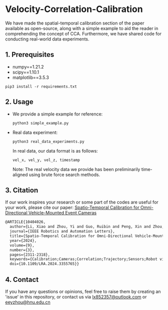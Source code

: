 # Velocity-Correlation-Calibration

We have made the spatial-temporal calibration section of the paper available as open-source, along with a simple example to aid the reader in comprehending the concept of CCA. Furthermore, we have shared code for conducting real-world data experiments.

## 1. Prerequisites

- numpy==1.21.2
- scipy==1.10.1
- matplotlib==3.5.3

```shell
pip3 install -r requirements.txt
```

## 2. Usage

- We provide a simple example for reference:

  ```shell
  python3 simple_example.py
  ```

- Real data experiment:

  ```shell
  python3 real_data_experiments.py
  ```

  In real data, our data format is as follows:
  
  ```
  vel_x, vel_y, vel_z, timestamp
  ```
  
  Note: The real velocity data we provide has been preliminarily time-aligned using brute force search methods.


## 3. Citation

If our work inspires your research or some part of the codes are useful for your work, please cite our paper: [Spatio-Temporal Calibration for Omni-Directional Vehicle-Mounted Event Cameras](https://arxiv.org/abs/2307.06810)


```latex
@ARTICLE{10404026,
  author={Li, Xiao and Zhou, Yi and Guo, Ruibin and Peng, Xin and Zhou, Zongtan and Lu, Huimin},
  journal={IEEE Robotics and Automation Letters}, 
  title={Spatio-Temporal Calibration for Omni-Directional Vehicle-Mounted Event Cameras}, 
  year={2024},
  volume={9},
  number={3},
  pages={2311-2318},
  keywords={Calibration;Cameras;Correlation;Trajectory;Sensors;Robot vision systems;Task analysis;Calibration and identification;SLAM;event-based vision},
  doi={10.1109/LRA.2024.3355765}}
```


## 4. Contact

If you have any questions or opinions, feel free to raise them by creating an 'issue' in this repository, or contact us via lx852357@outlook.com or eeyzhou@hnu.edu.cn



